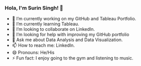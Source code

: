 ### Hola, I'm Surin Singh! 👋

- 🔭 I’m currently working on my GitHub and Tableau Portfolio.
- 🌱 I’m currently learning Tableau.
- 👯 I’m looking to collaborate on LinkedIn.
- 🤔 I’m looking for help with improving my GitHub portfolio
- 💬 Ask me about Data Analysis and Data Visualization.
- 📫 How to reach me: LinkedIn.
- 😄 Pronouns: He/His
- ⚡ Fun fact: I enjoy going to the gym and listening to music.
